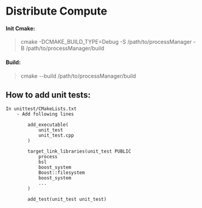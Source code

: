 # Distribute Compute

#### Init Cmake:

> cmake -DCMAKE_BUILD_TYPE=Debug -S /path/to/processManager -B /path/to/processManager/build

#### Build:

> cmake --build /path/to/processManager/build

## How to add unit tests:

    In unittest/CMakeLists.txt
        - Add following lines
        
            add_executable(
                unit_test 
                unit_test.cpp
            )
            
            target_link_libraries(unit_test PUBLIC 
                process
                bsl
                boost_system
                Boost::filesystem
                boost_system
                ...
            )

            add_test(unit_test unit_test)


